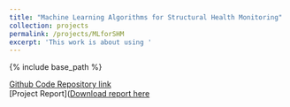 ```yaml
---
title: "Machine Learning Algorithms for Structural Health Monitoring"
collection: projects
permalink: /projects/MLforSHM
excerpt: 'This work is about using '
---
```


{% include base_path %}

[Github Code Repository link](https://github.com/SiddharthSaravanan/MLforSHM)
<br />
[Project Report]([Download report here](http://SiddharthSaravanan.github.io/files/MLforSHMreport.pdf)
